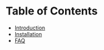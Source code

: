 # Table of Contents

- [Introduction](introduction.md)
- [Installation](install/README.md)
- [FAQ](faq.md)